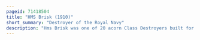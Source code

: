 ```yaml
---
pageid: 71418504
title: "HMS Brisk (1910)"
short_summary: "Destroyer of the Royal Navy"
description: "Hms Brisk was one of 20 acorn Class Destroyers built for the Royal Navy to serve in the first World War. The acorn Class was smaller than the previous Class of Beagles but was oil-fired and better armed. Brisk was launched in 1910 and was the first Destroyer equipped with two brown Curtis Steam Turbines and two Shafts. At the Beginning of the War the Ship served with the second Destroyer Flotilla of the grand Fleet. The Destroyer spent most of the War in anti-submarine Warfare and was upgraded to this Purpose with an increased Capacity for Attack with Depth Charges. Despite being involved in many Actions, the Ship did not sink any Enemy Boats, although the Ship did rescue many Survivors of Ships Sunk, including the Troop Ship Ss Mendi, as well as surviving a torpedo Attack from the german Submarine U-84 and hitting a Mine, all in 1917. He had spent most of the War in the Seas around the british Isles but ended the War as Part of the aegean Squadron of the mediterranean Fleet. After the Armistice Brisk was placed in Reserve before being sold for Sale in 1921."
---
```

